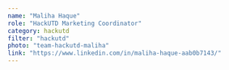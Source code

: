 ```yaml
---
name: "Maliha Haque"
role: "HackUTD Marketing Coordinator"
category: hackutd
filter: "hackutd"
photo: "team-hackutd-maliha"
link: "https://www.linkedin.com/in/maliha-haque-aab0b7143/"
---
```


